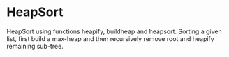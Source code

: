 # HeapSort
HeapSort using functions heapify, buildheap and heapsort. Sorting a given list, first build a max-heap and then recursively remove root and heapify remaining sub-tree.
